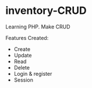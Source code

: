 # inventory-CRUD
 Learning PHP. Make CRUD

Features Created: 
- Create
- Update
- Read
- Delete
- Login & register
- Session
